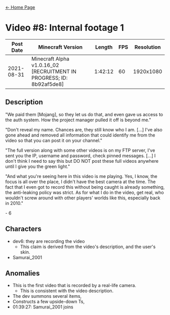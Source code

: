 [← Home Page](../README.md)

# Video #8: Internal footage 1
| Post Date  | Minecraft Version                                                    | Length  | FPS | Resolution |
| ---------  | -------------------------------------------------------------------- | ------- | --- | ---------- |
| 2021-08-31 | Minecraft Alpha v1.0.16_02 [RECRUITMENT IN PROGRESS; ID: 8b92af5de8] | 1:42:12 | 60  | 1920x1080  |

## Description
"We paid them [Mojang], so they let us do that, and even gave us access to the auth system. How the project manager pulled it off is beyond me."

"Don't reveal my name. Chances are, they still know who I am. [...] I've also gone ahead and removed all information that could identify me from the video so that you can post it on your channel."

"The full version along with some other videos is on my FTP server, I've sent you the IP, username and password, check pinned messages. [...] I don't think I need to say this but DO NOT post these full videos anywhere until I give you the green light."

"And what you're seeing here in this video is me playing. Yes, I know, the focus is all over the place, I didn't have the best camera at the time. The fact that I even got to record this without being caught is already something, the anti-leaking policy was strict. As for what I do in the video, get real, who wouldn't screw around with other players' worlds like this, especially back in 2010."

\- 6

## Characters
* dev6: they are recording the video
  * This claim is derived from the video's description, and the user's skin.
* Samurai_2001

## Anomalies
* This is the first video that is recorded by a real-life camera.
  * This is consistent with the video description.
* The dev summons several items,
* Constructs a few upside-down Ts,
* 01:39:27: Samurai_2001 joins